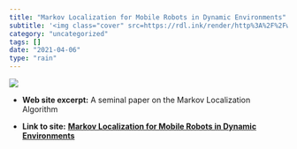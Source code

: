 ```yaml
---
title: "Markov Localization for Mobile Robots in Dynamic Environments"
subtitle: '<img class="cover" src=https://rdl.ink/render/http%3A%2F%2Fwww.cs.cmu.edu%2Fafs%2Fcs%2Fproject%2Fjai...'
category: "uncategorized"
tags: []
date: "2021-04-06"
type: "rain"
---
```

<img class="cover" src=https://rdl.ink/render/http%3A%2F%2Fwww.cs.cmu.edu%2Fafs%2Fcs%2Fproject%2Fjair%2Fpub%2Fvolume11%2Ffox99a-html%2Fjair-localize.html>



* **Web site excerpt:** A seminal paper on the Markov Localization Algorithm

* **Link to site:** **[Markov Localization for Mobile Robots in Dynamic Environments](http://www.cs.cmu.edu/afs/cs/project/jair/pub/volume11/fox99a-html/jair-localize.html)**